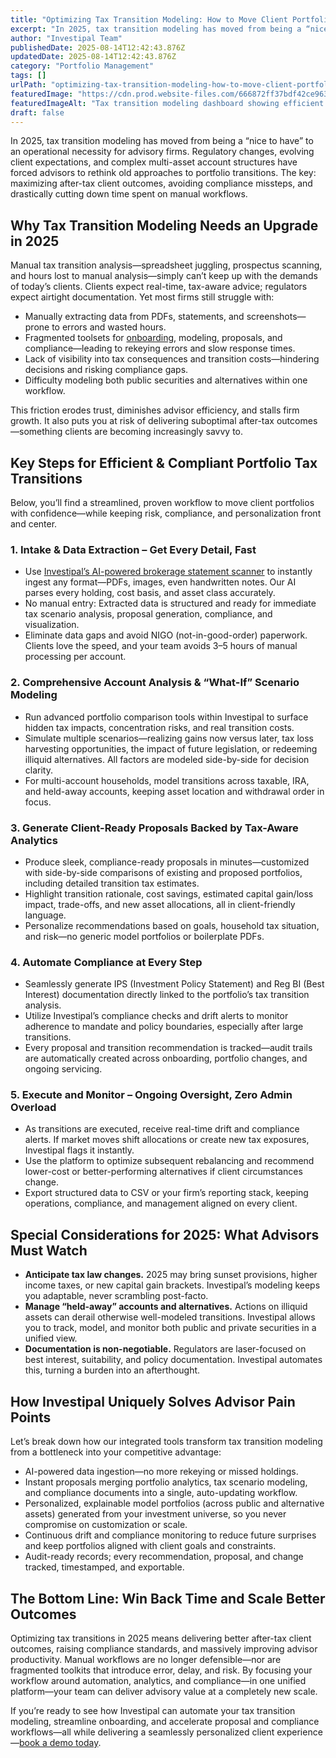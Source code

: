 ```yaml
---
title: "Optimizing Tax Transition Modeling: How to Move Client Portfolios Efficiently and Compliantly in 2025"
excerpt: "In 2025, tax transition modeling has moved from being a “nice to have” to an operational necessity for advisory firms."
author: "Investipal Team"
publishedDate: 2025-08-14T12:42:43.876Z
updatedDate: 2025-08-14T12:42:43.876Z
category: "Portfolio Management"
tags: []
urlPath: "optimizing-tax-transition-modeling-how-to-move-client-portfolios-efficiently-and-compliantly-in-2025"
featuredImage: "https://cdn.prod.website-files.com/666872ff37bdf42ce9637d77/683aba2fd7c8ad0732b906f3_pexels-photo-265087.jpeg"
featuredImageAlt: "Tax transition modeling dashboard showing efficient portfolio optimization and compliance for 2025 wealth management"
draft: false
---
```

<p>In 2025, tax transition modeling has moved from being a “nice to have” to an operational necessity for advisory firms. Regulatory changes, evolving client expectations, and complex multi-asset account structures have forced advisors to rethink old approaches to portfolio transitions. The key: maximizing after-tax client outcomes, avoiding compliance missteps, and drastically cutting down time spent on manual workflows.</p>

<h2>Why Tax Transition Modeling Needs an Upgrade in 2025</h2>
<p>Manual tax transition analysis—spreadsheet juggling, prospectus scanning, and hours lost to manual analysis—simply can’t keep up with the demands of today’s clients. Clients expect real-time, tax-aware advice; regulators expect airtight documentation. Yet most firms still struggle with:</p>
<ul>
  <li>Manually extracting data from PDFs, statements, and screenshots—prone to errors and wasted hours.</li>
  <li>Fragmented toolsets for <a href="/blog/onboarding">onboarding</a>, modeling, proposals, and compliance—leading to rekeying errors and slow response times.</li>
  <li>Lack of visibility into tax consequences and transition costs—hindering decisions and risking compliance gaps.</li>
  <li>Difficulty modeling both public securities and alternatives within one workflow.</li>
</ul>

<p>This friction erodes trust, diminishes advisor efficiency, and stalls firm growth. It also puts you at risk of delivering suboptimal after-tax outcomes—something clients are becoming increasingly savvy to.</p>

<h2>Key Steps for Efficient & Compliant Portfolio Tax Transitions</h2>
<p>Below, you’ll find a streamlined, proven workflow to move client portfolios with confidence—while keeping risk, compliance, and personalization front and center.</p>

<h3>1. Intake & Data Extraction – Get Every Detail, Fast</h3>
<ul>
  <li>Use <a href="/book-a-demo">Investipal’s AI-powered brokerage statement scanner</a> to instantly ingest any format—PDFs, images, even handwritten notes. Our AI parses every holding, cost basis, and asset class accurately.</li>
  <li>No manual entry: Extracted data is structured and ready for immediate tax scenario analysis, proposal generation, compliance, and visualization.</li>
  <li>Eliminate data gaps and avoid NIGO (not-in-good-order) paperwork. Clients love the speed, and your team avoids 3–5 hours of manual processing per account.</li>
</ul>

<h3>2. Comprehensive Account Analysis & “What-If” Scenario Modeling</h3>
<ul>
  <li>Run advanced portfolio comparison tools within Investipal to surface hidden tax impacts, concentration risks, and real transition costs.</li>
  <li>Simulate multiple scenarios—realizing gains now versus later, tax loss harvesting opportunities, the impact of future legislation, or redeeming illiquid alternatives. All factors are modeled side-by-side for decision clarity.</li>
  <li>For multi-account households, model transitions across taxable, IRA, and held-away accounts, keeping asset location and withdrawal order in focus.</li>
</ul>

<h3>3. Generate Client-Ready Proposals Backed by Tax-Aware Analytics</h3>
<ul>
  <li>Produce sleek, compliance-ready proposals in minutes—customized with side-by-side comparisons of existing and proposed portfolios, including detailed transition tax estimates.</li>
  <li>Highlight transition rationale, cost savings, estimated capital gain/loss impact, trade-offs, and new asset allocations, all in client-friendly language.</li>
  <li>Personalize recommendations based on goals, household tax situation, and risk—no generic model portfolios or boilerplate PDFs.</li>
</ul>

<h3>4. Automate Compliance at Every Step</h3>
<ul>
  <li>Seamlessly generate IPS (Investment Policy Statement) and Reg BI (Best Interest) documentation directly linked to the portfolio’s tax transition analysis.</li>
  <li>Utilize Investipal’s compliance checks and drift alerts to monitor adherence to mandate and policy boundaries, especially after large transitions.</li>
  <li>Every proposal and transition recommendation is tracked—audit trails are automatically created across onboarding, portfolio changes, and ongoing servicing.</li>
</ul>

<h3>5. Execute and Monitor – Ongoing Oversight, Zero Admin Overload</h3>
<ul>
  <li>As transitions are executed, receive real-time drift and compliance alerts. If market moves shift allocations or create new tax exposures, Investipal flags it instantly.</li>
  <li>Use the platform to optimize subsequent rebalancing and recommend lower-cost or better-performing alternatives if client circumstances change.</li>
  <li>Export structured data to CSV or your firm’s reporting stack, keeping operations, compliance, and management aligned on every client.</li>
</ul>

<h2>Special Considerations for 2025: What Advisors Must Watch</h2>
<ul>
  <li><strong>Anticipate tax law changes.</strong> 2025 may bring sunset provisions, higher income taxes, or new capital gain brackets. Investipal’s modeling keeps you adaptable, never scrambling post-facto.</li>
  <li><strong>Manage “held-away” accounts and alternatives.</strong> Actions on illiquid assets can derail otherwise well-modeled transitions. Investipal allows you to track, model, and monitor both public and private securities in a unified view.</li>
  <li><strong>Documentation is non-negotiable.</strong> Regulators are laser-focused on best interest, suitability, and policy documentation. Investipal automates this, turning a burden into an afterthought.</li>
</ul>

<h2>How Investipal Uniquely Solves Advisor Pain Points</h2>
<p>Let’s break down how our integrated tools transform tax transition modeling from a bottleneck into your competitive advantage:</p>
<ul>
  <li>AI-powered data ingestion—no more rekeying or missed holdings.</li>
  <li>Instant proposals merging portfolio analytics, tax scenario modeling, and compliance documents into a single, auto-updating workflow.</li>
  <li>Personalized, explainable model portfolios (across public and alternative assets) generated from your investment universe, so you never compromise on customization or scale.</li>
  <li>Continuous drift and compliance monitoring to reduce future surprises and keep portfolios aligned with client goals and constraints.</li>
  <li>Audit-ready records; every recommendation, proposal, and change tracked, timestamped, and exportable.</li>
</ul>

<h2>The Bottom Line: Win Back Time and Scale Better Outcomes</h2>
<p>Optimizing tax transitions in 2025 means delivering better after-tax client outcomes, raising compliance standards, and massively improving advisor productivity. Manual workflows are no longer defensible—nor are fragmented toolkits that introduce error, delay, and risk. By focusing your workflow around automation, analytics, and compliance—in one unified platform—your team can deliver advisory value at a completely new scale.</p>

<p>If you’re ready to see how Investipal can automate your tax transition modeling, streamline onboarding, and accelerate proposal and compliance workflows—all while delivering a seamlessly personalized client experience—<a href="/book-a-demo">book a demo today</a>.</p>